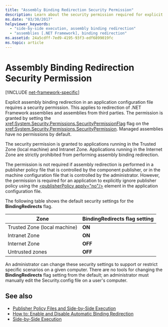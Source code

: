 ```yaml
---
title: "Assembly Binding Redirection Security Permission"
description: Learn about the security permission required for explicit assembly binding redirection in an application configuration file in .NET.
ms.date: "03/30/2017"
helpviewer_keywords:
  - "side-by-side execution, assembly binding redirection"
  - "assemblies [.NET Framework], binding redirection"
ms.assetid: 24a5cdff-7ed9-4195-93f3-edf6899019fc
ms.topic: article
---
```

# Assembly Binding Redirection Security Permission

[!INCLUDE [net-framework-specific](../includes/net-framework-specific.md)]

Explicit assembly binding redirection in an application configuration file requires a security permission. This applies to redirection of .NET Framework assemblies and assemblies from third parties. The permission is granted by setting the <xref:System.Security.Permissions.SecurityPermissionFlag> flag on the <xref:System.Security.Permissions.SecurityPermission>. Managed assemblies have no permissions by default.

 The security permission is granted to applications running in the Trusted Zone (local machine) and Intranet Zone. Applications running in the Internet Zone are strictly prohibited from performing assembly binding redirection.

 The permission is not required if assembly redirection is performed in a publisher policy file that is controlled by the component publisher, or in the machine configuration file that is controlled by the administrator. However, the permission is required for an application to explicitly ignore publisher policy using the [\<publisherPolicy apply="no"/>](./file-schema/runtime/publisherpolicy-element.md) element in the application configuration file.

 The following table shows the default security settings for the **BindingRedirects** flag.

| Zone                         | BindingRedirects flag setting |
|------------------------------|-------------------------------|
| Trusted Zone (local machine) | **ON**                        |
| Intranet Zone                | **ON**                        |
| Internet Zone                | **OFF**                       |
| Untrusted zones              | **OFF**                       |

 An administrator can change these security settings to support or restrict specific scenarios on a given computer. There are no tools for changing the **BindingRedirects** flag setting from the default; an administrator must manually edit the Security.config file on a user's computer.

## See also

- [Publisher Policy Files and Side-by-Side Execution](/previous-versions/dotnet/netframework-4.0/06d2bae3(v=vs.100))
- [How to: Enable and Disable Automatic Binding Redirection](how-to-enable-and-disable-automatic-binding-redirection.md)
- [Side-by-Side Execution](../deployment/side-by-side-execution.md)
